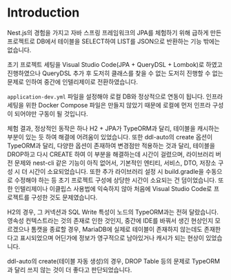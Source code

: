 # Introduction

Nest.js의 경험을 가지고 자바 스프링 프레임워크의 JPA를 체험하기 위해 급하게 만든 프로젝트로 DB에서 테이블을 SELECT하여 LIST를 JSON으로 반환하는 기능 밖에는 없습니다.

초기 프로젝트 세팅을 Visual Studio Code(JPA + QueryDSL + Lombok)로 하였고 진행하였으나 QueryDSL 추가 후 도저히 클래스를 찾을 수 없는 도저히 진행할 수 없는 문제로 인하여 중간에 인텔리제이로 전환하였습니다.

`application-dev.yml` 파일을 설정해야 로컬 DB와 정상적으로 연동이 됩니다. 인프라 세팅을 위한 Docker Compose 파일은 만들지 않았기 때문에 로컬에 먼저 인프라 구성이 되어야만 구동이 될 것입니다.

체험 결과, 정상적인 동작은 하나 H2 + JPA가 TypeORM과 달리, 테이블을 캐시하는 부분이 있는 듯 하여 해결에 어려움이 있었습니다. 또한 ddl-auto의 create 옵션이 TypeORM과 달리, 다양한 옵션이 존재하여 변경점만 적용하는 것과 달리, 테이블을 DROP하고 다시 CREATE 하여 이 부분을 해결하는데 시간이 걸렸으며, 라이브러리 버전 문제와 nest-cli 같은 기능이 아직 없어서, 기본적인 엔티티, 서비스, DTO, 저장소 구성 시 더 시간이 소요되었습니다. 또한 추가 라이브러리 설정 시 build.gradle을 수동으로 수정해야 하는 등 초기 프로젝트 구성에 상당한 시간이 소요되는 건 덤이었습니다. 또한 인텔리제이나 이클립스 사용법에 익숙하지 않아 처음에 Visual Studio Code로 프로젝트를 구성한 것도 문제였습니다.

H2의 경우, 그 커넥션과 SQL Write 특성이 노드의 TypeORM과는 전혀 달랐습니다. 영속성 컨텍스트라는 것의 존재로 인한 것인지, 중간에 IDE를 바꿔서 생긴 현상인지 모르겠으나 톰캣을 종료할 경우, MariaDB에 실제로 테이블이 존재하지 않는데도 존재한다고 표시되었으며 어딘가에 정보가 영구적으로 남아있거나 캐시가 되는 현상이 있었습니다.

ddl-auto의 create(테이블 자동 생성)의 경우, DROP Table 등의 문제로 TypeORM과 달리 쓰지 않는 것이 더 좋다고 판단되었습니다.
